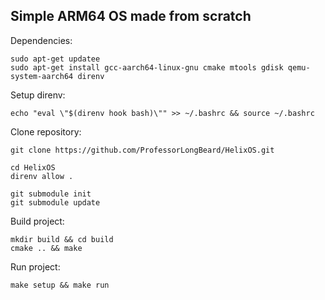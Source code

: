 ## Simple ARM64 OS made from scratch



Dependencies:
```
sudo apt-get updatee
sudo apt-get install gcc-aarch64-linux-gnu cmake mtools gdisk qemu-system-aarch64 direnv
```

Setup direnv:
```
echo "eval \"$(direnv hook bash)\"" >> ~/.bashrc && source ~/.bashrc
```


Clone repository:
```
git clone https://github.com/ProfessorLongBeard/HelixOS.git

cd HelixOS
direnv allow .

git submodule init
git submodule update
```

Build project:
```
mkdir build && cd build
cmake .. && make
```

Run project:
```
make setup && make run
```